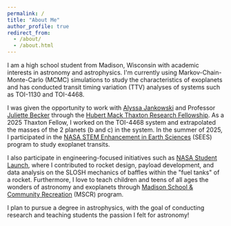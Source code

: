 ```yaml
---
permalink: /
title: "About Me"
author_profile: true
redirect_from: 
  - /about/
  - /about.html
---
```


I am a high school student from Madison, Wisconsin with academic interests in astronomy and astrophysics. I'm currently using Markov-Chain-Monte-Carlo (MCMC) simulations to study the characteristics of exoplanets and has conducted transit timing variation (TTV) analyses of systems such as TOI-1130 and TOI-4468.

I was given the opportunity to work with [Alyssa Jankowski](https://alyssajankowski.carrd.co/#) and Professor [Juliette Becker](https://becker.astro.wisc.edu/) through the [Hubert Mack Thaxton Research Fellowship](https://www.instagram.com/p/DKvlhgYNa64/). As a 2025 Thaxton Fellow, I worked on the TOI-4468 system and extrapolated the masses of the 2 planets (b and c) in the system. In the summer of 2025, I participated in the [NASA STEM Enhancement in Earth Sciences](https://www.csr.utexas.edu/education-outreach/high-school-internships/sees/) (SEES) program to study exoplanet transits. 

I also participate in engineering-focused initiatives such as [NASA Student Launch](https://www.nasa.gov/learning-resources/nasa-student-launch/current-teams/), where I contributed to rocket design, payload development, and data analysis on the SLOSH mechanics of baffles within the "fuel tanks" of a rocket. Furthermore, I love to teach children and teens of all ages the wonders of astronomy and exoplanets through [Madison School & Community Recreation](https://www.mscr.org/) (MSCR) program.

I plan to pursue a degree in astrophysics, with the goal of conducting research and teaching students the passion I felt for astronomy!
